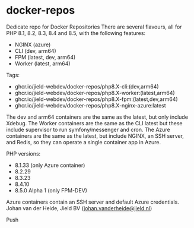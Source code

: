 # docker-repos

Dedicate repo for Docker Repositories
There are several flavours, all for PHP 8.1, 8.2, 8.3, 8.4 and 8.5, with the following features:

* NGINX (azure)
* CLI (dev, arm64)
* FPM (latest, dev, arm64)
* Worker (latest, arm64)

Tags:

* ghcr.io/jield-webdev/docker-repos/php8.X-cli:(dev,arm64)
* ghcr.io/jield-webdev/docker-repos/php8.X-worker:(latest,arm64)
* ghcr.io/jield-webdev/docker-repos/php8.X-fpm:(latest,dev,arm64)
* ghcr.io/jield-webdev/docker-repos/php8.X-nginx-azure:latest

The dev and arm64 containers are the same as the latest, but only include Xdebug.
The Worker containers are the same as the CLI latest but these include supervisor to run symfony/messenger and cron.
The Azure containers are the same as the latest, but include NGINX, an SSH server, and Redis, so they can operate a
single container app in Azure.

PHP versions:

- 8.1.33 (only Azure container)
- 8.2.29
- 8.3.23
- 8.4.10
- 8.5.0 Alpha 1 (only FPM-DEV)

Azure containers contain an SSH server and default Azure credentials.
Johan van der Heide, Jield BV (johan.vanderheide@jield.nl)

Push
